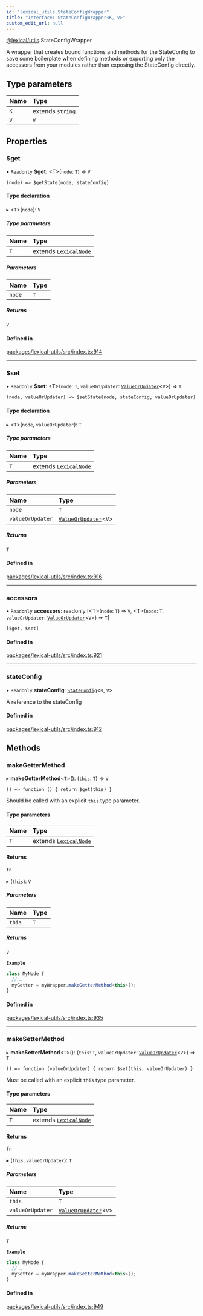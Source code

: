 ```yaml
---
id: "lexical_utils.StateConfigWrapper"
title: "Interface: StateConfigWrapper<K, V>"
custom_edit_url: null
---
```


[@lexical/utils](../modules/lexical_utils.md).StateConfigWrapper

A wrapper that creates bound functions and methods for the
StateConfig to save some boilerplate when defining methods
or exporting only the accessors from your modules rather
than exposing the StateConfig directly.

## Type parameters

| Name | Type |
| :------ | :------ |
| `K` | extends `string` |
| `V` | `V` |

## Properties

### $get

• `Readonly` **$get**: \<T\>(`node`: `T`) => `V`

`(node) => $getState(node, stateConfig)`

#### Type declaration

▸ \<`T`\>(`node`): `V`

##### Type parameters

| Name | Type |
| :------ | :------ |
| `T` | extends [`LexicalNode`](../classes/lexical.LexicalNode.md) |

##### Parameters

| Name | Type |
| :------ | :------ |
| `node` | `T` |

##### Returns

`V`

#### Defined in

[packages/lexical-utils/src/index.ts:914](https://github.com/QubitPi/lexical/tree/main/packages/lexical-utils/src/index.ts#L914)

___

### $set

• `Readonly` **$set**: \<T\>(`node`: `T`, `valueOrUpdater`: [`ValueOrUpdater`](../modules/lexical.md#valueorupdater)\<`V`\>) => `T`

`(node, valueOrUpdater) => $setState(node, stateConfig, valueOrUpdater)`

#### Type declaration

▸ \<`T`\>(`node`, `valueOrUpdater`): `T`

##### Type parameters

| Name | Type |
| :------ | :------ |
| `T` | extends [`LexicalNode`](../classes/lexical.LexicalNode.md) |

##### Parameters

| Name | Type |
| :------ | :------ |
| `node` | `T` |
| `valueOrUpdater` | [`ValueOrUpdater`](../modules/lexical.md#valueorupdater)\<`V`\> |

##### Returns

`T`

#### Defined in

[packages/lexical-utils/src/index.ts:916](https://github.com/QubitPi/lexical/tree/main/packages/lexical-utils/src/index.ts#L916)

___

### accessors

• `Readonly` **accessors**: readonly [\<T\>(`node`: `T`) => `V`, \<T\>(`node`: `T`, `valueOrUpdater`: [`ValueOrUpdater`](../modules/lexical.md#valueorupdater)\<`V`\>) => `T`]

`[$get, $set]`

#### Defined in

[packages/lexical-utils/src/index.ts:921](https://github.com/QubitPi/lexical/tree/main/packages/lexical-utils/src/index.ts#L921)

___

### stateConfig

• `Readonly` **stateConfig**: [`StateConfig`](../classes/lexical.StateConfig.md)\<`K`, `V`\>

A reference to the stateConfig

#### Defined in

[packages/lexical-utils/src/index.ts:912](https://github.com/QubitPi/lexical/tree/main/packages/lexical-utils/src/index.ts#L912)

## Methods

### makeGetterMethod

▸ **makeGetterMethod**\<`T`\>(): (`this`: `T`) => `V`

`() => function () { return $get(this) }`

Should be called with an explicit `this` type parameter.

#### Type parameters

| Name | Type |
| :------ | :------ |
| `T` | extends [`LexicalNode`](../classes/lexical.LexicalNode.md) |

#### Returns

`fn`

▸ (`this`): `V`

##### Parameters

| Name | Type |
| :------ | :------ |
| `this` | `T` |

##### Returns

`V`

**`Example`**

```ts
class MyNode {
  // …
  myGetter = myWrapper.makeGetterMethod<this>();
}
```

#### Defined in

[packages/lexical-utils/src/index.ts:935](https://github.com/QubitPi/lexical/tree/main/packages/lexical-utils/src/index.ts#L935)

___

### makeSetterMethod

▸ **makeSetterMethod**\<`T`\>(): (`this`: `T`, `valueOrUpdater`: [`ValueOrUpdater`](../modules/lexical.md#valueorupdater)\<`V`\>) => `T`

`() => function (valueOrUpdater) { return $set(this, valueOrUpdater) }`

Must be called with an explicit `this` type parameter.

#### Type parameters

| Name | Type |
| :------ | :------ |
| `T` | extends [`LexicalNode`](../classes/lexical.LexicalNode.md) |

#### Returns

`fn`

▸ (`this`, `valueOrUpdater`): `T`

##### Parameters

| Name | Type |
| :------ | :------ |
| `this` | `T` |
| `valueOrUpdater` | [`ValueOrUpdater`](../modules/lexical.md#valueorupdater)\<`V`\> |

##### Returns

`T`

**`Example`**

```ts
class MyNode {
  // …
  mySetter = myWrapper.makeSetterMethod<this>();
}
```

#### Defined in

[packages/lexical-utils/src/index.ts:949](https://github.com/QubitPi/lexical/tree/main/packages/lexical-utils/src/index.ts#L949)
